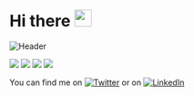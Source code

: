 # Hi there <img src="https://raw.githubusercontent.com/MartinHeinz/MartinHeinz/master/wave.gif" width="30px">
![Header](https://user-images.githubusercontent.com/10655078/89108003-876cba80-d40b-11ea-96c4-60b0029abe06.png "Header")


![](https://img.shields.io/badge/.NET-informational?style=flat&logo=visual-studio&logoColor=white&color=5c2d91)
![](https://img.shields.io/badge/DevOps-informational?style=flat&logo=azure-devops&logoColor=white&color=0078d7)
![](https://img.shields.io/badge/Azure-informational?style=flat&logo=microsoft-azure&logoColor=white&color=0089d6)
![](https://img.shields.io/badge/git-informational?style=flat&logo=git&logoColor=white&color=f05032)

You can find me on [![Twitter][1.2]][1] or on [![LinkedIn][2.2]][2]

<!-- Icons -->

[1.2]: https://user-images.githubusercontent.com/10655078/89109018-e2a2ab00-d413-11ea-951c-ef86ca2683bd.png 
[2.2]: https://user-images.githubusercontent.com/10655078/89108948-555f5680-d413-11ea-8743-14f150a14e78.png 

[1]: https://twitter.com/mdsthaise
[2]: https://www.linkedin.com/in/thaisemedeiros/
